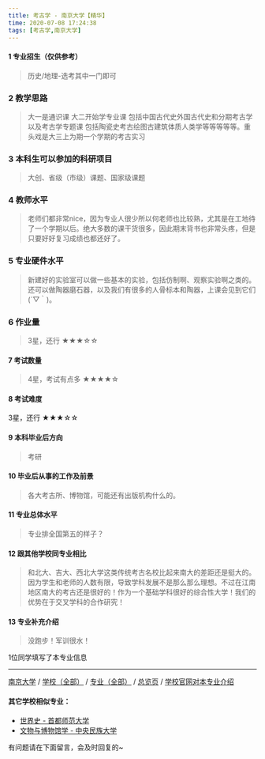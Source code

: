 ```yaml
---
title: 考古学 - 南京大学【精华】
time: 2020-07-08 17:24:38
tags: [考古学,南京大学]
---
```

#### 1 专业招生（仅供参考）  
> 历史/地理-选考其中一门即可


### 2 教学思路
> 大一是通识课 大二开始学专业课 包括中国古代史外国古代史和分期考古学以及考古学专题课 包括陶瓷史考古绘图古建筑体质人类学等等等等等。重头戏是大三上为期一个学期的考古实习


### 3 本科生可以参加的科研项目
>  大创、省级（市级）课题、国家级课题


### 4 教师水平
> 老师们都非常nice，因为专业人很少所以何老师也比较熟，尤其是在工地待了一个学期以后。绝大多数的课干货很多，因此期末背书也非常头疼，但是只要好好复习成绩也都还好了。


### 5 专业硬件水平
> 新建好的实验室可以做一些基本的实验，包括仿制啊、观察实验啊之类的。还可以做陶器磨石器，以及我们有很多的人骨标本和陶器，上课会见到它们(´▽｀)。


### 6 作业量
>3星，还行
★★★☆☆


#### 7 考试数量
>4星，考试有点多
★★★★☆


#### 8 考试难度
> 
3星，还行
★★★☆☆


#### 9 本科毕业后方向
> 考研


#### 10 毕业后从事的工作及前景
> 各大考古所、博物馆，可能还有出版机构什么的。


#### 11 专业总体水平
> 专业排全国第五的样子？


#### 12 跟其他学校同专业相比
> 和北大、吉大、西北大学这类传统考古名校比起来南大的差距还是挺大的。因为学生和老师的人数有限，导致学科发展不是那么那么理想。不过在江南地区南大的考古还是很好的！作为一个基础学科很好的综合性大学！我们的优势在于交叉学科的合作研究！


#### 13 专业补充介绍
> 没跑步！军训很水！

1位同学填写了本专业信息
***
[南京大学](https://univgo.github.io/2020/07/08/南京大学) / [学校（全部）](https://univgo.github.io/2020/07/09/学校汇总页) / [专业（全部）](https://univgo.github.io/2020/07/09/专业汇总页) / [总览页](https://univgo.github.io/2020/07/09/总览) / [学校官网对本专业介绍](http://history.nju.edu.cn/list.php?fid=3)

#### 其它学校相似专业：
- [世界史 - 首都师范大学](https://univgo.github.io/2020/07/08/世界史%20-%20首都师范大学)
- [文物与博物馆学 - 中央民族大学](https://univgo.github.io/2020/07/08/文物与博物馆学%20-%20中央民族大学)


有问题请在下面留言，会及时回复的~